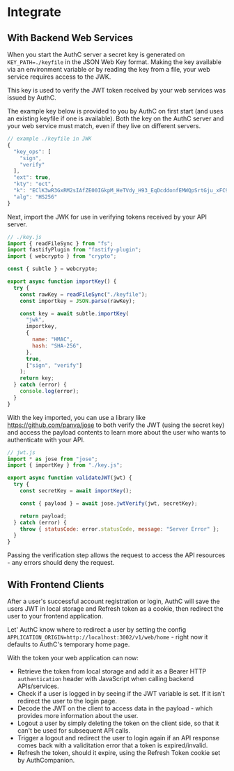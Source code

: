 # Integrate

## With Backend Web Services

When you start the AuthC server a secret key is generated on `KEY_PATH=./keyfile` in the JSON Web Key format. Making the key available via an environment variable or by reading the key from a file, your web service requires access to the JWK. 

This key is used to verify the JWT token received by your web services was issued by AuthC.

The example key below is provided to you by AuthC on first start (and uses an existing keyfile if one is available). Both the key on the AuthC server and your web service must match, even if they live on different servers. 

```javascript
// example ./keyfile in JWK
{
  "key_ops": [
    "sign",
    "verify"
  ],
  "ext": true,
  "kty": "oct",
  "k": "EClK3wR3GxRM2sIAfZE00IGkpM_HeTVdy_H93_EqDcddonfEMWQpSrtGju_xFC9vGUAzHAcREbUe1XeodmTZ2Q",
  "alg": "HS256"
}
```
Next, import the JWK for use in verifying tokens received by your API server. 

```javascript
// ./key.js
import { readFileSync } from "fs";
import fastifyPlugin from "fastify-plugin";
import { webcrypto } from "crypto";

const { subtle } = webcrypto;

export async function importKey() {
  try {
    const rawKey = readFileSync("./keyfile");
    const importkey = JSON.parse(rawKey);

    const key = await subtle.importKey(
      "jwk",
      importkey,
      {
        name: "HMAC",
        hash: "SHA-256",
      },
      true,
      ["sign", "verify"]
    );
    return key;
  } catch (error) {
    console.log(error);
  }
}
```
With the key imported, you can use a library like https://github.com/panva/jose to both verify the JWT (using the secret key) and access the payload contents to learn more about the user who wants to authenticate with your API. 

```javascript
// jwt.js
import * as jose from "jose";
import { importKey } from "./key.js";

export async function validateJWT(jwt) {
  try {
    const secretKey = await importKey();

    const { payload } = await jose.jwtVerify(jwt, secretKey);

    return payload;
  } catch (error) {
    throw { statusCode: error.statusCode, message: "Server Error" };
  }
}
```
Passing the verification step allows the request to access the API resources - any errors should deny the request. 

## With Frontend Clients

After a user's successful account registration or login, AuthC will save the users JWT in local storage and Refresh token as a cookie, then redirect the user to your frontend application.

Let' AuthC know where to redirect a user by setting the config `APPLICATION_ORIGIN=http://localhost:3002/v1/web/home` - right now it defaults to AuthC's temporary home page. 

With the token your web application can now:
- Retrieve the token from local storage and add it as a Bearer HTTP `authentication` header with JavaScript when calling backend APIs/services.
- Check if a user is logged in by seeing if the JWT variable is set. If it isn't redirect the user to the login page. 
- Decode the JWT on the client to access data in the payload - which provides more information about the user. 
- Logout a user by simply deleting the token on the client side, so that it can't be used for subsequent API calls. 
- Trigger a logout and redirect the user to login again if an API response comes back with a validitation error that a token is expired/invalid.
- Refresh the token, should it expire, using the Refresh Token cookie set by AuthCompanion. 
